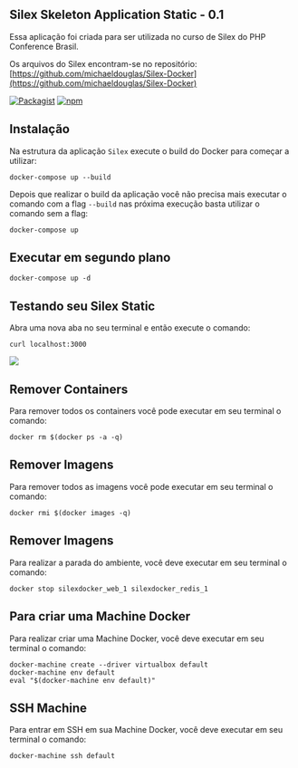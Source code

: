 ## Silex Skeleton Application Static - 0.1

Essa aplicação foi criada para ser utilizada no curso de Silex do PHP Conference Brasil.

Os arquivos do Silex encontram-se no repositório: [https://github.com/michaeldouglas/Silex-Docker](https://github.com/michaeldouglas/Silex-Docker)

[![Packagist](https://img.shields.io/packagist/l/doctrine/orm.svg?maxAge=2592000)](https://github.com/michaeldouglas/Silex-Docker)
[![npm](https://img.shields.io/npm/v/npm.svg?maxAge=2592000)](https://github.com/michaeldouglas/silex-static)

## Instalação

Na estrutura da aplicação `Silex` execute o build do Docker para começar a utilizar:


    docker-compose up --build

Depois que realizar o build da aplicação você não precisa mais executar o comando com a flag `--build` nas próxima execução
basta utilizar o comando sem a flag:


    docker-compose up

## Executar em segundo plano


    docker-compose up -d

## Testando seu Silex Static

Abra uma nova aba no seu terminal e então execute o comando:

```
curl localhost:3000
```

![](http://gifsec.com/wp-content/uploads/GIF/2015/06/Dance-With-Me-Cat.gif?gs=a)

## Remover Containers

Para remover todos os containers você pode executar em seu terminal o comando:

```
docker rm $(docker ps -a -q)
```

## Remover Imagens

Para remover todos as imagens você pode executar em seu terminal o comando:

```
docker rmi $(docker images -q)
```

## Remover Imagens

Para realizar a parada do ambiente, você deve executar em seu terminal o comando:

```
docker stop silexdocker_web_1 silexdocker_redis_1
```

## Para criar uma Machine Docker
Para realizar criar uma Machine Docker, você deve executar em seu terminal o comando:

```
docker-machine create --driver virtualbox default
docker-machine env default
eval "$(docker-machine env default)"
```

## SSH Machine 
Para entrar em SSH em sua Machine Docker, você deve executar em seu terminal o comando:

```
docker-machine ssh default
```